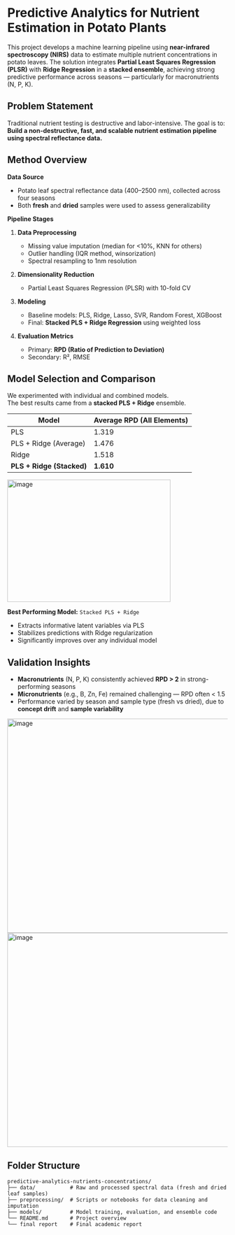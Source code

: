 # Predictive Analytics for Nutrient Estimation in Potato Plants

This project develops a machine learning pipeline using **near-infrared spectroscopy (NIRS)** data to estimate multiple nutrient concentrations in potato leaves. The solution integrates **Partial Least Squares Regression (PLSR)** with **Ridge Regression** in a **stacked ensemble**, achieving strong predictive performance across seasons — particularly for macronutrients (N, P, K).

## Problem Statement

Traditional nutrient testing is destructive and labor-intensive. The goal is to:  
**Build a non-destructive, fast, and scalable nutrient estimation pipeline using spectral reflectance data.**


## Method Overview

**Data Source**  
- Potato leaf spectral reflectance data (400–2500 nm), collected across four seasons  
- Both **fresh** and **dried** samples were used to assess generalizability

**Pipeline Stages**  
1. **Data Preprocessing**
   - Missing value imputation (median for <10%, KNN for others)
   - Outlier handling (IQR method, winsorization)
   - Spectral resampling to 1nm resolution

2. **Dimensionality Reduction**
   - Partial Least Squares Regression (PLSR) with 10-fold CV

3. **Modeling**
   - Baseline models: PLS, Ridge, Lasso, SVR, Random Forest, XGBoost
   - Final: **Stacked PLS + Ridge Regression** using weighted loss

4. **Evaluation Metrics**
   - Primary: **RPD (Ratio of Prediction to Deviation)**
   - Secondary: R², RMSE


## Model Selection and Comparison

We experimented with individual and combined models.  
The best results came from a **stacked PLS + Ridge** ensemble.

| Model                     | Average RPD (All Elements) |
|---------------------------|----------------------------|
| PLS                       | 1.319                      |
| PLS + Ridge (Average)     | 1.476                      |
| Ridge                     | 1.518                      |
| **PLS + Ridge (Stacked)** | **1.610**                  |
<img width="373" height="280" alt="image" src="https://github.com/user-attachments/assets/facaa090-6027-4dc8-bfbf-03711a432731" />

**Best Performing Model:** `Stacked PLS + Ridge`  
- Extracts informative latent variables via PLS  
- Stabilizes predictions with Ridge regularization  
- Significantly improves over any individual model


## Validation Insights

- **Macronutrients** (N, P, K) consistently achieved **RPD > 2** in strong-performing seasons  
- **Micronutrients** (e.g., B, Zn, Fe) remained challenging — RPD often < 1.5  
- Performance varied by season and sample type (fresh vs dried), due to **concept drift** and **sample variability**
<img width="786" height="490" alt="image" src="https://github.com/user-attachments/assets/b8dd5303-4722-4ea8-b7ee-653a4f644e69" />
<img width="786" height="490" alt="image" src="https://github.com/user-attachments/assets/b70be928-a242-4796-9185-addb163c7186" />



## Folder Structure
```
predictive-analytics-nutrients-concentrations/
├── data/           # Raw and processed spectral data (fresh and dried leaf samples)
├── preprocessing/  # Scripts or notebooks for data cleaning and imputation
├── models/         # Model training, evaluation, and ensemble code
└── README.md       # Project overview
└── final report    # Final academic report
```
